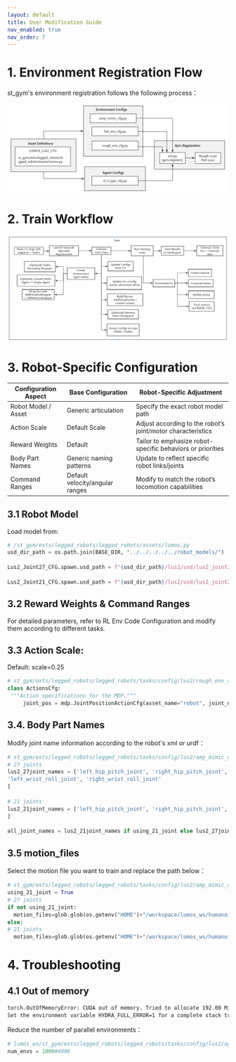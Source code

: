```yaml
---
layout: default
title: User Modification Guide
nav_enabled: true
nav_order: 7
---
```


# 1. Environment Registration Flow
st_gym's environment registration follows the following process：
<div align="center">
  <img src="../assets/figures/Environment Registration Flow.PNG" alt="Registration" width="600"/>
</div>

# 2. Train Workflow
<div align="center">
  <img src="../assets/figures/Train Workflow.PNG" alt="Train Workflow" width="600"/>
</div>

# 3. Robot-Specific Configuration
| Configuration Aspect      | Base Configuration                     | Robot-Specific Adjustment                           |
|---------------------------|---------------------------------------|---------------------------------------------------|
| Robot Model / Asset       | Generic articulation                   | Specify the exact robot model path               |
| Action Scale              | Default Scale                          | Adjust according to the robot’s joint/motor characteristics |
| Reward Weights            | Default                                | Tailor to emphasize robot-specific behaviors or priorities |
| Body Part Names           | Generic naming patterns                 | Update to reflect specific robot links/joints   |
| Command Ranges            | Default velocity/angular ranges        | Modify to match the robot’s locomotion capabilities |


## 3.1 Robot Model
Load model from:
``` python
# /st_gym/exts/legged_robots/legged_robots/assets/lumos.py
usd_dir_path = os.path.join(BASE_DIR, "../../../../../robot_models/")

Lus2_Joint27_CFG.spawn.usd_path = f"{usd_dir_path}/lus2/usd/lus2_joint27.usd"

Lus2_Joint21_CFG.spawn.usd_path = f"{usd_dir_path}/lus2/usd/lus2_joint21.usd"
```

## 3.2 Reward Weights & Command Ranges
For detailed parameters, refer to RL Env Code Configuration and modify them according to different tasks.

## 3.3 Action Scale:
Default: scale=0.25 
``` python
# st_gym/exts/legged_robots/legged_robots/tasks/config/lus2/rough_env_cfg.py
class ActionsCfg:
 """Action specifications for the MDP."""
     joint_pos = mdp.JointPositionActionCfg(asset_name="robot", joint_names=[".*"], scale=0.25, use_default_offset=True)
```

## 3.4. Body Part Names
Modify joint name information according to the robot's xml or urdf：
``` python
# st_gym/exts/legged_robots/legged_robots/tasks/config/lus2/amp_mimic_cfg.py
# 27 joints
lus2_27joint_names = ['left_hip_pitch_joint', 'right_hip_pitch_joint', 'torso_joint', 'left_hip_roll_joint', 'right_hip_roll_joint', 'left_shoulder_pitch_joint', 'right_shoulder_pitch_joint', 'left_hip_yaw_joint', 'right_hip_yaw_joint', 'left_shoulder_roll_joint', 'right_shoulder_roll_joint', 'left_knee_joint', 'right_knee_joint', 'left_shoulder_yaw_joint', 'right_shoulder_yaw_joint', 'left_ankle_pitch_joint', 'right_ankle_pitch_joint', 'left_elbow_joint', 'right_elbow_joint', 'left_ankle_roll_joint', 'right_ankle_roll_joint', 'left_wrist_yaw_joint', 'right_wrist_yaw_joint', 'left_wrist_pitch_joint', 'right_wrist_pitch_joint',
'left_wrist_roll_joint', 'right_wrist_roll_joint'
]

# 21 joints
lus2_21joint_names = ['left_hip_pitch_joint', 'right_hip_pitch_joint', 'torso_joint', 'left_hip_roll_joint', 'right_hip_roll_joint', 'left_shoulder_pitch_joint', 'right_shoulder_pitch_joint', 'left_hip_yaw_joint', 'right_hip_yaw_joint', 'left_shoulder_roll_joint', 'right_shoulder_roll_joint', 'left_knee_joint', 'right_knee_joint', 'left_shoulder_yaw_joint', 'right_shoulder_yaw_joint', 'left_ankle_pitch_joint', 'right_ankle_pitch_joint', 'left_elbow_joint', 'right_elbow_joint', 'left_ankle_roll_joint', 'right_ankle_roll_joint'
]

all_joint_names = lus2_21joint_names if using_21_joint else lus2_27joint_names
``` 
## 3.5 motion_files
Select the motion file you want to train and replace the path below：

``` python
# st_gym/exts/legged_robots/legged_robots/tasks/config/lus2/amp_mimic_cfg.py
using_21_joint = True
# 27 joints
if not using_21_joint:
  motion_files=glob.glob(os.getenv("HOME")+"/workspace/lumos_ws/humanoid_demo_retarget/sources/data/motions/lus2_joint21/pkl/CMU_CMU_07_07*_fps*.pkl")
else:
# 21 joints
  motion_files=glob.glob(os.getenv("HOME")+"/workspace/lumos_ws/humanoid_demo_retarget/sources/data/motions/lus2_joint21/pkl/CMU_CMU_07_07*.pkl")
```

# 4. Troubleshooting
## 4.1 Out of memory

``` bash
torch.OutOfMemoryError: CUDA out of memory. Tried to allocate 192.00 MiB. GPU 0 has a total capacity of 7.63 GiB of which 104.88 MiB is free. Including non-PyTorch memory, this process has 6.67 GiB memory in use. Of the allocated memory 1.85 GiB is allocated by PyTorch, and 133.34 MiB is reserved by PyTorch but unallocated. If reserved but unallocated memory is large try setting PYTORCH_CUDA_ALLOC_CONF=expandable_segments:True to avoid fragmentation.  See documentation for Memory Management  (https://pytorch.org/docs/stable/notes/cuda.html#environment-variables)
Set the environment variable HYDRA_FULL_ERROR=1 for a complete stack trace.
```
Reduce the number of parallel environments：
``` python
# lumos_ws/st_gym/exts/legged_robots/legged_robots/tasks/config/lus2/agents/st_rl_ppo_cfg.py
num_envs = 1000#4096
```